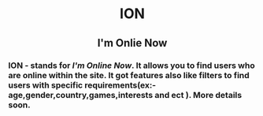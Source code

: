 # <h1 align="center">ION</h1>
<h2 align="center">I'm Onlie Now</h2>   

### ION - stands for *I'm Online Now*. It allows you to find users who are online within the site. It got features also like filters to find users with specific requirements(ex:- age,gender,country,games,interests and ect ). More details soon.
